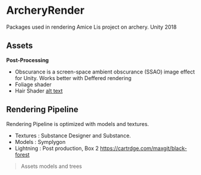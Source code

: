 # ArcheryRender
Packages used in rendering Amice Lis project on archery. Unity 2018 
## Assets
 **Post-Processing**
 
* Obscurance is a screen-space ambient obscurance (SSAO) image effect for Unity.
Works better with Deffered rendering
* Foliage shader
* Hair Shader
 [alt text](https://github.com/jonas-kgomo/ArcheryRender/okayman.jpg)
 ## Rendering Pipeline
 
Rendering Pipeline is optimized with models and textures. 
   - Textures : Substance Designer and Substance.
   - Models : Symplygon
   - Lightning : Post production, Box 2 
 https://cartrdge.com/maxgit/black-forest
 

> Assets 
models and trees 

